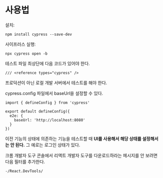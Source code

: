 # 사용법

설치:

```shell
npm install cypress --save-dev
```

사이프러스 실행:

```shell
npx cypress open -b
```

테스트 파일 최상단에 다음 코드가 있어야 한다.

```tsx
/// <reference types="cypress" />
```

프로덕션이 아닌 로컬 개발 서버에서 테스트를 해야 한다.

cypress.config 파일에서 baseUrl을 설정할 수 있다.

```tsx
import { defineConfig } from 'cypress'

export default defineConfig({
  e2e: {
    baseUrl: 'http://localhost:8080'
  }
})
```

이전 기능의 상태에 의존하는 기능을 테스트할 때 **UI를 사용해서 해당 상태를 설정해서는 안 된다.** 그 예로는 로그인 상태가 있다.

크롬 개발자 도구 콘솔에서 리액트 개발자 도구를 다운로드하라는 메시지를 안 보려면 다음 필터를 추가한다.

```
-/React.DevTools/
```

